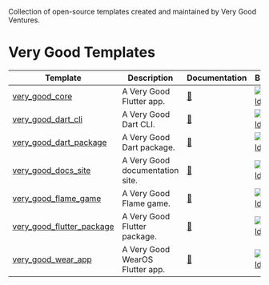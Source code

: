Collection of open-source templates created and maintained by Very Good Ventures.

# Very Good Templates

| Template                                                         | Description                     | Documentation                             | Build                                                                                         |
| ---------------------------------------------------------------- | ------------------------------- | ----------------------------------------- | --------------------------------------------------------------------------------------------- |
| [very_good_core][very_good_core_code_link]                       | A Very Good Flutter app.        | [📖][very_good_core_docs_link]            | [![build][very_good_core_workflow_badge]][very_good_core_workflow_link]                       |
| [very_good_dart_cli][very_good_dart_cli_code_link]               | A Very Good Dart CLI.           | [📖][very_good_dart_cli_docs_link]        | [![build][very_good_dart_cli_workflow_badge]][very_good_dart_cli_workflow_link]               |
| [very_good_dart_package][very_good_dart_package_code_link]       | A Very Good Dart package.       | [📖][very_good_dart_package_docs_link]    | [![build][very_good_dart_package_workflow_badge]][very_good_dart_package_workflow_link]       |
| [very_good_docs_site][very_good_docs_site_code_link]             | A Very Good documentation site. | [📖][very_good_docs_site_docs_link]       | [![build][very_good_docs_site_workflow_badge]][very_good_docs_site_workflow_link]             |
| [very_good_flame_game][very_good_flame_game_code_link]           | A Very Good Flame game.         | [📖][very_good_flame_game_docs_link]      | [![build][very_good_flame_game_workflow_badge]][very_good_flame_game_workflow_link]           |
| [very_good_flutter_package][very_good_flutter_package_code_link] | A Very Good Flutter package.    | [📖][very_good_flutter_package_docs_link] | [![build][very_good_flutter_package_workflow_badge]][very_good_flutter_package_workflow_link] |
| [very_good_wear_app][very_good_wear_app_code_link]               | A Very Good WearOS Flutter app. | [📖][very_good_wear_app_docs_link]        | [![build][very_good_wear_app_workflow_badge]][very_good_wear_app_workflow_link]               |

<!-- Very Good Core -->

[very_good_core_workflow_badge]: https://github.com/VeryGoodOpenSource/very_good_templates/actions/workflows/very_good_core.yaml/badge.svg?branch=main
[very_good_core_workflow_link]: https://github.com/VeryGoodOpenSource/very_good_templates/actions/workflows/very_good_core.yaml?query=branch%3Amain
[very_good_core_code_link]: https://github.com/VeryGoodOpenSource/very_good_templates/tree/main/very_good_core
[very_good_core_docs_link]: https://cli.vgv.dev/docs/templates/core

<!-- Very Dart CLI -->

[very_good_dart_cli_workflow_badge]: https://github.com/VeryGoodOpenSource/very_good_templates/actions/workflows/very_good_dart_cli.yaml/badge.svg?branch=main
[very_good_dart_cli_workflow_link]: https://github.com/VeryGoodOpenSource/very_good_templates/actions/workflows/very_good_dart_cli.yaml?query=branch%3Amain
[very_good_dart_cli_code_link]: https://github.com/VeryGoodOpenSource/very_good_templates/tree/main/very_good_dart_cli
[very_good_dart_cli_docs_link]: https://cli.vgv.dev/docs/templates/dart_cli

<!-- Very Good Dart Package -->

[very_good_dart_package_workflow_badge]: https://github.com/VeryGoodOpenSource/very_good_templates/actions/workflows/very_good_dart_package.yaml/badge.svg?branch=main
[very_good_dart_package_workflow_link]: https://github.com/VeryGoodOpenSource/very_good_templates/actions/workflows/very_good_dart_package.yaml?query=branch%3Amain
[very_good_dart_package_code_link]: https://github.com/VeryGoodOpenSource/very_good_templates/tree/main/very_good_dart_package
[very_good_dart_package_docs_link]: https://cli.vgv.dev/docs/templates/dart_pkg

<!-- Very Good Docs Site -->

[very_good_docs_site_workflow_badge]: https://github.com/VeryGoodOpenSource/very_good_templates/actions/workflows/very_good_docs_site.yaml/badge.svg?branch=main
[very_good_docs_site_workflow_link]: https://github.com/VeryGoodOpenSource/very_good_templates/actions/workflows/very_good_docs_site.yaml?query=branch%3Amain
[very_good_docs_site_code_link]: https://github.com/VeryGoodOpenSource/very_good_templates/tree/main/very_good_docs_site
[very_good_docs_site_docs_link]: https://cli.vgv.dev/docs/templates/docs_site

<!-- Very Good Flame Game -->

[very_good_flame_game_workflow_badge]: https://github.com/VeryGoodOpenSource/very_good_templates/actions/workflows/very_good_flame_game.yaml/badge.svg?branch=main
[very_good_flame_game_workflow_link]: https://github.com/VeryGoodOpenSource/very_good_templates/actions/workflows/very_good_flame_game.yaml?query=branch%3Amain
[very_good_flame_game_code_link]: https://github.com/VeryGoodOpenSource/very_good_templates/tree/main/very_good_flame_game
[very_good_flame_game_docs_link]: https://cli.vgv.dev/docs/templates/flame_game

<!-- Very Good Flutter Package -->

[very_good_flutter_package_workflow_badge]: https://github.com/VeryGoodOpenSource/very_good_templates/actions/workflows/very_good_flutter_package.yaml/badge.svg?branch=main
[very_good_flutter_package_workflow_link]: https://github.com/VeryGoodOpenSource/very_good_templates/actions/workflows/very_good_flutter_package.yaml?query=branch%3Amain
[very_good_flutter_package_code_link]: https://github.com/VeryGoodOpenSource/very_good_templates/tree/main/very_good_flutter_package
[very_good_flutter_package_docs_link]: https://cli.vgv.dev/docs/templates/flutter_pkg

<!-- Very Good Wear App -->

[very_good_wear_app_workflow_badge]: https://github.com/VeryGoodOpenSource/very_good_templates/actions/workflows/very_good_wear_app.yaml/badge.svg?branch=main
[very_good_wear_app_workflow_link]: https://github.com/VeryGoodOpenSource/very_good_templates/actions/workflows/very_good_wear_app.yaml?query=branch%3Amain
[very_good_wear_app_code_link]: https://github.com/VeryGoodOpenSource/very_good_templates/tree/main/very_good_wear_app
[very_good_wear_app_docs_link]: https://cli.vgv.dev/docs/templates/wear
